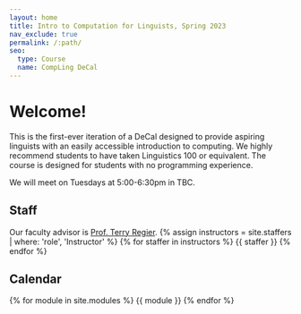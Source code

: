 ```yaml
---
layout: home
title: Intro to Computation for Linguists, Spring 2023
nav_exclude: true
permalink: /:path/
seo:
  type: Course
  name: CompLing DeCal
---
```


# Welcome!
This is the first-ever iteration of a DeCal designed to provide aspiring linguists with an easily accessible introduction to computing. We highly recommend students to have taken Linguistics 100 or equivalent. The course is designed for students with no programming experience.

We will meet on Tuesdays at 5:00-6:30pm in TBC.
## Staff
Our faculty advisor is [Prof. Terry Regier](mailto:terry.regier@berkeley.edu).
{% assign instructors = site.staffers | where: 'role', 'Instructor' %}
{% for staffer in instructors %}
{{ staffer }}
{% endfor %}
## Calendar
{% for module in site.modules %}
{{ module }}
{% endfor %}
